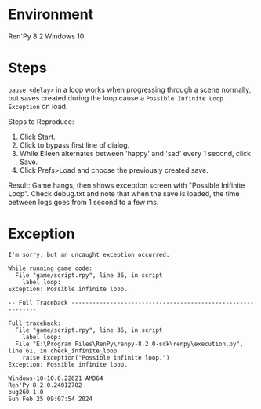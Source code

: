 # Environment
Ren`Py 8.2
Windows 10

# Steps
`pause <delay>` in a loop works when progressing through a scene normally, but saves created during the loop cause a `Possible Infinite Loop Exception` on load.

Steps to Reproduce:
1. Click Start.
2. Click to bypass first line of dialog.
3. While Eileen alternates between 'happy' and 'sad' every 1 second, click Save.
4. Click Prefs>Load and choose the previously created save.

Result:
Game hangs, then shows exception screen with "Possible Inifinite Loop". Check debug.txt and note that when the save is loaded, the time between logs goes from 1 second to a few ms.

# Exception
```
I'm sorry, but an uncaught exception occurred.

While running game code:
  File "game/script.rpy", line 36, in script
    label loop:
Exception: Possible infinite loop.

-- Full Traceback ------------------------------------------------------------

Full traceback:
  File "game/script.rpy", line 36, in script
    label loop:
  File "E:\Program Files\RenPy\renpy-8.2.0-sdk\renpy\execution.py", line 61, in check_infinite_loop
    raise Exception("Possible infinite loop.")
Exception: Possible infinite loop.

Windows-10-10.0.22621 AMD64
Ren'Py 8.2.0.24012702
bug260 1.0
Sun Feb 25 09:07:54 2024
```
